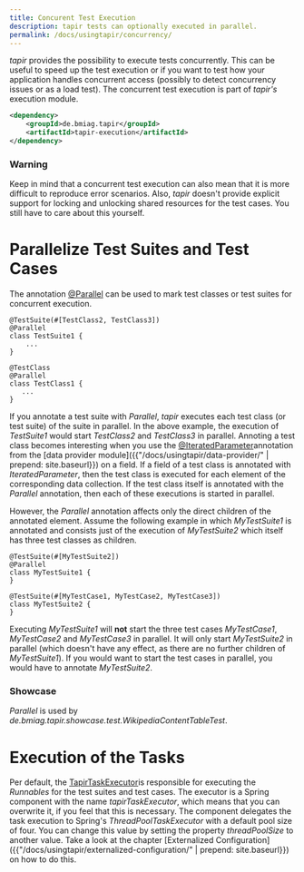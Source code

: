 ```yaml
---
title: Concurent Test Execution
description: tapir tests can optionally executed in parallel.
permalink: /docs/usingtapir/concurrency/
---
```


<i>tapir</i> provides the possibility to execute tests concurrently. This can
be useful to speed up the test execution or if you want to test how your
application handles concurrent access (possibly to detect concurrency
issues or as a load test). The concurrent test execution is part of
<i>tapir's</i> execution module.

``` xml
<dependency>
    <groupId>de.bmiag.tapir</groupId>
    <artifactId>tapir-execution</artifactId>
</dependency>
```
<div class="panel panel-warning">
  <div class="panel-heading">
    <h3 class="panel-title"><span class="fa fa-warning"></span> Warning</h3>
  </div>
  <div class="panel-body">
  Keep in mind that a concurrent test execution can also mean that it is
  more difficult to reproduce error scenarios. Also, <i>tapir</i> doesn't provide
  explicit support for locking and unlocking shared resources for the test
  cases. You still have to care about this yourself.
  </div>
</div>

# Parallelize Test Suites and Test Cases

The annotation [@Parallel](https://psbm-mvnrepo-p.intranet.kiel.bmiag.de/tapir/latest/apidocs/de/bmiag/tapir/execution/annotations/behaviour/Parallel.html) can be used to mark test classes or test suites
for concurrent execution.

``` xtend
@TestSuite(#[TestClass2, TestClass3])
@Parallel
class TestSuite1 {
    ...
}

@TestClass
@Parallel
class TestClass1 {
   ...
}
```

If you annotate a test suite with *Parallel*, <i>tapir</i> executes each test
class (or test suite) of the suite in parallel. In the above example,
the execution of *TestSuite1* would start *TestClass2* and *TestClass3*
in parallel. Annoting a test class becomes interesting when you use the
[@IteratedParameter](https://psbm-mvnrepo-p.intranet.kiel.bmiag.de/tapir/latest/apidocs/de/bmiag/tapir/execution/annotations/parameter/IteratedParameter.html)annotation
from the [data provider module]({{"/docs/usingtapir/data-provider/" | prepend: site.baseurl}}) on a field. If a field of
a test class is annotated with *IteratedParameter*, then the test class
is executed for each element of the corresponding data collection. If
the test class itself is annotated with the *Parallel* annotation, then
each of these executions is started in parallel.

However, the *Parallel* annotation affects only the direct children of
the annotated element. Assume the following example in which
*MyTestSuite1* is annotated and consists just of the execution of
*MyTestSuite2* which itself has three test classes as children.

``` xtend
@TestSuite(#[MyTestSuite2])
@Parallel
class MyTestSuite1 {
}

@TestSuite(#[MyTestCase1, MyTestCase2, MyTestCase3])
class MyTestSuite2 {
}
```

Executing *MyTestSuite1* will **not** start the three test cases
*MyTestCase1*, *MyTestCase2* and *MyTestCase3* in parallel. It will only
start *MyTestSuite2* in parallel (which doesn't have any effect, as
there are no further children of *MyTestSuite1*). If you would want to
start the test cases in parallel, you would have to annotate
*MyTestSuite2*.

<div class="panel panel-info">
  <div class="panel-heading">
    <h3 class="panel-title"><span class="fa fa-info-circle"></span> Showcase</h3>
  </div>
  <div class="panel-body">
  <i>Parallel</i> is used by
  <i>de.bmiag.tapir.showcase.test.WikipediaContentTableTest</i>.
  </div>
</div>

# Execution of the Tasks

Per default, the
[TapirTaskExecutor](https://psbm-mvnrepo-p.intranet.kiel.bmiag.de/tapir/latest/apidocs/de/bmiag/tapir/execution/executor/TapirTaskExecuter.html)is
responsible for executing the *Runnables* for the test suites and test
cases. The executor is a Spring component with the name
*tapirTaskExecutor*, which means that you can overwrite it, if you feel
that this is necessary. The component delegates the task execution to
Spring's *ThreadPoolTaskExecutor* with a default pool size of four. You
can change this value by setting the property *threadPoolSize* to
another value. Take a look at the chapter [Externalized
Configuration]({{"/docs/usingtapir/externalized-configuration/" | prepend: site.baseurl}}) on how to do this.
